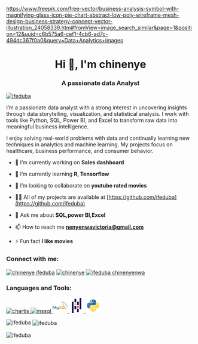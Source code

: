

https://www.freepik.com/free-vector/business-analysis-symbol-with-magnifying-glass-icon-pie-chart-abstract-low-poly-wireframe-mesh-design-business-strategy-concept-vector-illustration_24058339.htm#fromView=image_search_similar&page=1&position=12&uuid=c6b575a6-cef1-4cb6-ad7c-494dc367f0a0&query=Data+Analytics+images

<h1 align="center">Hi 👋, I'm chinenye</h1>
<h3 align="center">A passionate data Analyst</h3>

<p align="left"> <a href="https://github.com/ryo-ma/github-profile-trophy"><img src="https://github-profile-trophy.vercel.app/?username=ifeduba" alt="ifeduba" /></a> </p>

I’m a passionate data analyst with a strong interest in uncovering insights through data storytelling, visualization, and statistical analysis. I work with tools like Python, SQL, Power BI, and Excel to transform raw data into meaningful business intelligence.

I enjoy solving real-world problems with data and continually learning new techniques in analytics and machine learning. My projects focus on healthcare, business performance, and consumer behavior.

- 🔭 I’m currently working on **Sales dashboard**

- 🌱 I’m currently learning **R, Tensorflow**

- 👯 I’m looking to collaborate on **youtube rated movies**

- 👨‍💻 All of my projects are available at [https://github.com/ifeduba](https://github.com/ifeduba)

- 💬 Ask me about **SQL,power BI,Excel**

- 📫 How to reach me **nenyenwavictoria@gmail.com**

- ⚡ Fun fact **I like movies**

<h3 align="left">Connect with me:</h3>
<p align="left">
<a href="https://linkedin.com/in/chinenye ifeduba" target="blank"><img align="center" src="https://raw.githubusercontent.com/rahuldkjain/github-profile-readme-generator/master/src/images/icons/Social/linked-in-alt.svg" alt="chinenye ifeduba" height="30" width="40" /></a>
<a href="https://fb.com/chinenye" target="blank"><img align="center" src="https://raw.githubusercontent.com/rahuldkjain/github-profile-readme-generator/master/src/images/icons/Social/facebook.svg" alt="chinenye" height="30" width="40" /></a>
<a href="https://instagram.com/ifeduba chinenyenwa" target="blank"><img align="center" src="https://raw.githubusercontent.com/rahuldkjain/github-profile-readme-generator/master/src/images/icons/Social/instagram.svg" alt="ifeduba chinenyenwa" height="30" width="40" /></a>
</p>

<h3 align="left">Languages and Tools:</h3>
<p align="left"> <a href="https://www.chartjs.org" target="_blank" rel="noreferrer"> <img src="https://www.chartjs.org/media/logo-title.svg" alt="chartjs" width="40" height="40"/> </a> <a href="https://www.microsoft.com/en-us/sql-server" target="_blank" rel="noreferrer"> <img src="https://www.svgrepo.com/show/303229/microsoft-sql-server-logo.svg" alt="mssql" width="40" height="40"/> </a> <a href="https://www.mysql.com/" target="_blank" rel="noreferrer"> <img src="https://raw.githubusercontent.com/devicons/devicon/master/icons/mysql/mysql-original-wordmark.svg" alt="mysql" width="40" height="40"/> </a> <a href="https://pandas.pydata.org/" target="_blank" rel="noreferrer"> <img src="https://raw.githubusercontent.com/devicons/devicon/2ae2a900d2f041da66e950e4d48052658d850630/icons/pandas/pandas-original.svg" alt="pandas" width="40" height="40"/> </a> <a href="https://www.python.org" target="_blank" rel="noreferrer"> <img src="https://raw.githubusercontent.com/devicons/devicon/master/icons/python/python-original.svg" alt="python" width="40" height="40"/> </a> </p>

<p><img align="left" src="https://github-readme-stats.vercel.app/api/top-langs?username=ifeduba&show_icons=true&locale=en&layout=compact" alt="ifeduba" /></p>

<p>&nbsp;<img align="center" src="https://github-readme-stats.vercel.app/api?username=ifeduba&show_icons=true&locale=en" alt="ifeduba" /></p>

<p><img align="center" src="https://github-readme-streak-stats.herokuapp.com/?user=ifeduba&" alt="ifeduba" /></p>

